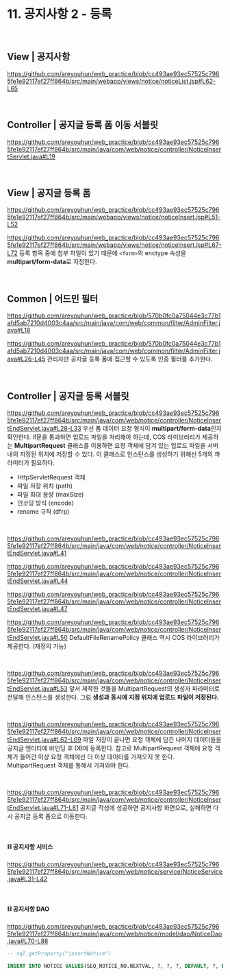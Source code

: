 # 11. 공지사항 2 - 등록

<br>

## View | 공지사항
https://github.com/areyouhun/web_practice/blob/cc493ae93ec57525c7965fe1e92117ef27ff864b/src/main/webapp/views/notice/noticeList.jsp#L62-L65

<br>

## Controller | 공지글 등록 폼 이동 서블릿
https://github.com/areyouhun/web_practice/blob/cc493ae93ec57525c7965fe1e92117ef27ff864b/src/main/java/com/web/notice/controller/NoticeInsertServlet.java#L19

<br>

## View | 공지글 등록 폼
https://github.com/areyouhun/web_practice/blob/cc493ae93ec57525c7965fe1e92117ef27ff864b/src/main/webapp/views/notice/noticeInsert.jsp#L51-L52

https://github.com/areyouhun/web_practice/blob/cc493ae93ec57525c7965fe1e92117ef27ff864b/src/main/webapp/views/notice/noticeInsert.jsp#L67-L72
등록 항목 중에 첨부 파일이 있기 때문에 `<form>`의 enctype 속성을 **multipart/form-data**로 지정한다.

<br>

## Common | 어드민 필터
https://github.com/areyouhun/web_practice/blob/570b0fc0a75044e3c77b1afd5ab7210d4003c4aa/src/main/java/com/web/common/filter/AdminFilter.java#L18

https://github.com/areyouhun/web_practice/blob/570b0fc0a75044e3c77b1afd5ab7210d4003c4aa/src/main/java/com/web/common/filter/AdminFilter.java#L26-L45
관리자만 공지글 등록 폼에 접근할 수 있도록 인증 필터를 추가한다.

<br>

## Controller | 공지글 등록 서블릿
https://github.com/areyouhun/web_practice/blob/cc493ae93ec57525c7965fe1e92117ef27ff864b/src/main/java/com/web/notice/controller/NoticeInsertEndServlet.java#L28-L33
우선 폼 데이터 요청 형식이 **multipart/form-data**인지 확인한다. if문을 통과하면 업로드 파일을 처리해야 하는데, COS 라이브러리가 제공하는 **MultipartRequest** 클래스를 이용하면 요청 객체에 담겨 있는 업로드 파일을 서버 내의 지정된 위치에 저장할 수 있다. 이 클래스로 인스턴스를 생성하기 위해선 5개의 파라미터가 필요하다.
- HttpServletRequest 객체
- 파일 저장 위치 (path)
- 파일 최대 용량 (maxSize)
- 인코딩 방식 (encode)
- rename 규칙 (dfrp)

<br>

https://github.com/areyouhun/web_practice/blob/cc493ae93ec57525c7965fe1e92117ef27ff864b/src/main/java/com/web/notice/controller/NoticeInsertEndServlet.java#L41

https://github.com/areyouhun/web_practice/blob/cc493ae93ec57525c7965fe1e92117ef27ff864b/src/main/java/com/web/notice/controller/NoticeInsertEndServlet.java#L44

https://github.com/areyouhun/web_practice/blob/cc493ae93ec57525c7965fe1e92117ef27ff864b/src/main/java/com/web/notice/controller/NoticeInsertEndServlet.java#L47

https://github.com/areyouhun/web_practice/blob/cc493ae93ec57525c7965fe1e92117ef27ff864b/src/main/java/com/web/notice/controller/NoticeInsertEndServlet.java#L50
DefaultFileRenamePolicy 클래스 역시 COS 라이브러리가 제공한다. (재정의 가능)

<br>

https://github.com/areyouhun/web_practice/blob/cc493ae93ec57525c7965fe1e92117ef27ff864b/src/main/java/com/web/notice/controller/NoticeInsertEndServlet.java#L53
앞서 제작한 것들을 MultipartRequest의 생성자 파라미터로 전달해 인스턴스를 생성한다. 그럼 **생성과 동시에 지정 위치에 업로드 파일이 저장된다.**

<br>

https://github.com/areyouhun/web_practice/blob/cc493ae93ec57525c7965fe1e92117ef27ff864b/src/main/java/com/web/notice/controller/NoticeInsertEndServlet.java#L62-L69
파일 저장이 끝나면 요청 객체에 담긴 나머지 데이터들을 공지글 엔티티에 바인딩 후 DB에 등록한다. 참고로 MultipartRequest 객체에 요청 객체가 들어간 이상 요청 객체에선 더 이상 데이터를 가져오지 못 한다. MultipartRequest 객체를 통해서 가져와야 한다. 

<br>

https://github.com/areyouhun/web_practice/blob/cc493ae93ec57525c7965fe1e92117ef27ff864b/src/main/java/com/web/notice/controller/NoticeInsertEndServlet.java#L71-L81
공지글 작성에 성공하면 공지사항 화면으로, 실패하면 다시 공지글 등록 폼으로 이동한다.

<br>

#### ⛓ 공지사항 서비스
https://github.com/areyouhun/web_practice/blob/cc493ae93ec57525c7965fe1e92117ef27ff864b/src/main/java/com/web/notice/service/NoticeService.java#L31-L42

<br>

#### ⛓ 공지사항 DAO
https://github.com/areyouhun/web_practice/blob/cc493ae93ec57525c7965fe1e92117ef27ff864b/src/main/java/com/web/notice/model/dao/NoticeDao.java#L70-L88

```sql
-- sql.getProperty("insertNotice")

INSERT INTO NOTICE VALUES(SEQ_NOTICE_NO.NEXTVAL, ?, ?, ?, DEFAULT, ?, DEFAULT)
```
